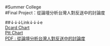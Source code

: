#Summer College<br />
#Final Project：從論壇分析台灣人對反送中的討論度<br />

##↓↓↓Link↓↓↓e<br />
[Dcard Chart](https://desk2000.github.io/Extradition-Bill/Extradition-Bill/PttData/Chart4DcardData.html)<br />
[Ptt Chart](https://desk2000.github.io/Extradition-Bill/PttData/Chart4PttData.html)<br />
[PDF : 從論壇分析台灣人對反送中的討論度](https://desk2000.github.io/Extradition-Bill/從論壇分析台灣人對反送中的討論度.pdf)<br />

